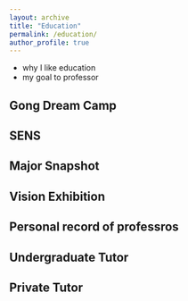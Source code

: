 ```yaml
---
layout: archive
title: "Education"
permalink: /education/
author_profile: true
---
```

- why I like education
- my goal to professor

## Gong Dream Camp

## SENS

## Major Snapshot

## Vision Exhibition

## Personal record of professros

## Undergraduate Tutor

## Private Tutor
